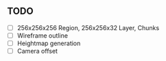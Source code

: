 
## TODO

* [ ] 256x256x256 Region, 256x256x32 Layer, Chunks
* [ ] Wireframe outline
* [ ] Heightmap generation
* [ ] Camera offset